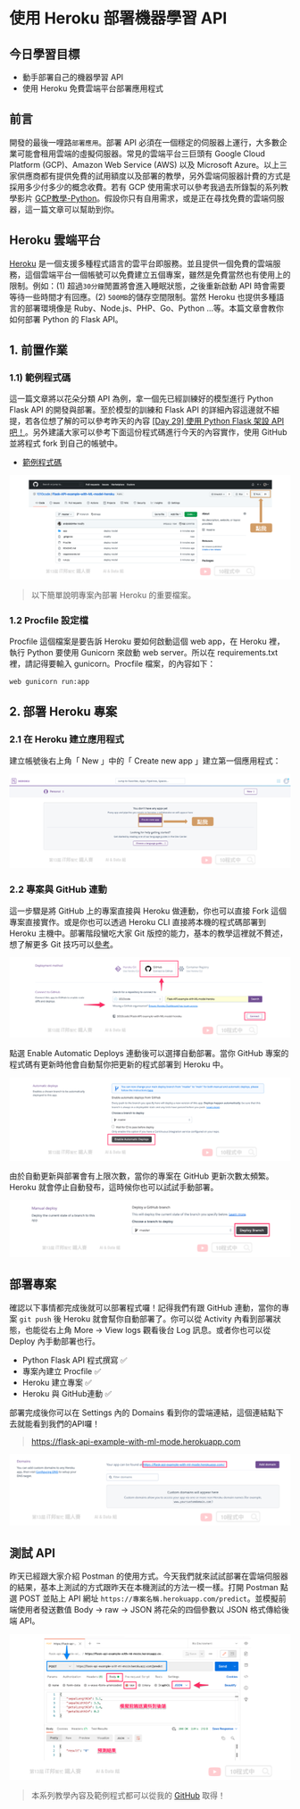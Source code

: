 # 使用 Heroku 部署機器學習 API

## 今日學習目標
- 動手部署自己的機器學習 API
- 使用 Heroku 免費雲端平台部署應用程式

## 前言
開發的最後一哩路`部署應用`。部署 API 必須在一個穩定的伺服器上運行，大多數企業可能會租用雲端的虛擬伺服器。常見的雲端平台三巨頭有 Google Cloud Platform (GCP)、Amazon Web Service (AWS) 以及 Microsoft Azure。以上三家供應商都有提供免費的試用額度以及部署的教學，另外雲端伺服器計費的方式是採用多少付多少的概念收費。若有 GCP 使用需求可以參考我過去所錄製的系列教學影片 [GCP教學-Python](https://www.youtube.com/watch?v=z3bU_MYPlOs&list=PLXSkku8eiD-hcW9N9A6M8Y6Hma8DHBsEJ)。假設你只有自用需求，或是正在尋找免費的雲端伺服器，這一篇文章可以幫助到你。

## Heroku 雲端平台
[Heroku](https://www.heroku.com) 是一個支援多種程式語言的雲平台即服務。並且提供一個免費的雲端服務，這個雲端平台一個帳號可以免費建立五個專案，雖然是免費當然也有使用上的限制。例如：(1) 超過`30分鐘`閒置將會進入睡眠狀態，之後重新啟動 API 時會需要等待一些時間才有回應。(2) `500MB`的儲存空間限制。當然 Heroku 也提供多種語言的部署環境像是 Ruby、Node.js、PHP、Go、Python ...等。本篇文章會教你如何部署 Python 的 Flask API。

## 1. 前置作業
### 1.1) 範例程式碼
這一篇文章將以花朵分類 API 為例，拿一個先已經訓練好的模型進行 Python Flask API 的開發與部署。至於模型的訓練和 Flask API 的詳細內容這邊就不細提，若各位想了解的可以參考昨天的內容 [[Day 29] 使用 Python Flask 架設 API 吧！](https://ithelp.ithome.com.tw/articles/10280422)。另外建議大家可以參考下面這份程式碼進行今天的內容實作，使用 GitHub 並將程式 fork 到自己的帳號中。

- [範例程式碼](https://github.com/1010code/Flask-API-example-with-ML-model-heroku)

![](./image/img30-1.png)

> 以下簡單說明專案內部署 Heroku 的重要檔案。

### 1.2 Procfile 設定檔
Procfile 這個檔案是要告訴 Heroku 要如何啟動這個 web app，在 Heroku 裡，執行 Python 要使用 Gunicorn 來啟動 web server。所以在 requirements.txt 裡，請記得要輸入 gunicorn。Procfile 檔案，的內容如下：

```sh
web gunicorn run:app
```

## 2. 部署 Heroku 專案
### 2.1 在 Heroku 建立應用程式
建立帳號後右上角「 New 」中的「 Create new app 」建立第一個應用程式：

![](./image/img30-2.png)

### 2.2 專案與 GitHub 連動
這一步驟是將 GitHub 上的專案直接與 Heroku 做連動，你也可以直接 Fork 這個專案直接實作。或是你也可以透過 Heroku CLI 直接將本機的程式碼部署到 Heroku 主機中。部署階段蠻吃大家 Git 版控的能力，基本的教學這裡就不贅述，想了解更多 Git 技巧可以[參考](https://github.com/doggy8088/Learn-Git-in-30-days)。

![](./image/img30-3.png)

點選 Enable Automatic Deploys 連動後可以選擇自動部署。當你 GitHub 專案的程式碼有更新時他會自動幫你把更新的程式部署到 Heroku 中。

![](./image/img30-4.png)

由於自動更新與部署會有上限次數，當你的專案在 GitHub 更新次數太頻繁。Heroku 就會停止自動發布，這時候你也可以試試手動部署。

![](./image/img30-5.png)

## 部署專案
確認以下事情都完成後就可以部署程式囉！記得我們有跟 GitHub 連動，當你的專案 `git push` 後 Heroku 就會幫你自動部署了。你可以從 Activity 內看到部署狀態，也能從右上角 More -> View logs 觀看後台 Log 訊息。或者你也可以從 Deploy 內手動部署也行。

- Python Flask API 程式撰寫 ✅
- 專案內建立 Procfile ✅
- Heroku 建立專案 ✅
- Heroku 與 GitHub連動 ✅

部署完成後你可以在 Settings 內的 Domains 看到你的雲端連結，這個連結點下去就能看到我們的API囉！

> https://flask-api-example-with-ml-mode.herokuapp.com

![](./image/img30-6.png)

## 測試 API
昨天已經跟大家介紹 Postman 的使用方式。今天我們就來試試部署在雲端伺服器的結果，基本上測試的方式跟昨天在本機測試的方法一模一樣。打開 Postman 點選 POST 並貼上 API 網址 `https://專案名稱.herokuapp.com/predict`。並模擬前端使用者發送數值 Body -> raw -> JSON 將花朵的四個參數以 JSON 格式傳給後端 API。

![](./image/img30-7.png)

> 本系列教學內容及範例程式都可以從我的 [GitHub](https://github.com/andy6804tw/2021-13th-ironman) 取得！